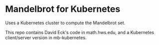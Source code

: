 # Mandelbrot for Kubernetes
Uses a Kubernetes cluster to compute the Mandelbrot set. 

This repo contains David Eck's code in math.hws.edu, and a Kubernetes client/server version in mb-kubernetes.
